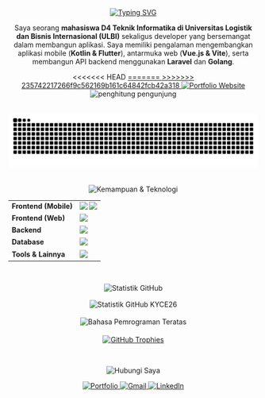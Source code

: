 <div align="center">

  <a href="https://git.io/typing-svg">
    <img src="https://readme-typing-svg.demolab.com?font=Fira+Code&weight=700&size=30&duration=4000&color=7AA2F7&center=true&vCenter=true&width=600&lines=Halo!+Saya+Muhammad+Rifky;Full-Stack+Developer;Mahasiswa+Teknik+Informatika" alt="Typing SVG" />
  </a>
  
  <p>
    Saya seorang <b>mahasiswa D4 Teknik Informatika di Universitas Logistik dan Bisnis Internasional (ULBI)</b> sekaligus developer yang bersemangat dalam membangun aplikasi. Saya memiliki pengalaman mengembangkan aplikasi mobile (<strong>Kotlin & Flutter</strong>), antarmuka web (<strong>Vue.js & Vite</strong>), serta membangun API backend menggunakan <strong>Laravel</strong> dan <strong>Golang</strong>.
  </p>

  <p>
<<<<<<< HEAD
    <a href="https://www.portofoliorifky.my.id/" target="_blank">
=======
    <a href="https://portofolio-kyce.vercel.app" target="_blank">
>>>>>>> 235742217266f9c562169b161c64842fcb42a318
      <img src="https://img.shields.io/badge/Portfolio-d946ef?style=for-the-badge&logo=Vercel&logoColor=white" alt="Portfolio Website"/>
    </a>
    <img src="https://komarev.com/ghpvc/?username=KYCE26&label=Pengunjung+Profil&color=0e75b6&style=for-the-badge" alt="penghitung pengunjung" />
  </p>

</div>

<br>

<div align="center">
  <img src="https://github.com/KYCE26/KYCE26/blob/output/github-snake.svg" alt="Snake animation" />
</div>

<br>

<p align="center">
  <img src="https://img.shields.io/badge/🚀_Kemampuan_&_Teknologi-7aa2f7?style=for-the-badge&logoColor=white" alt="Kemampuan & Teknologi"/>
</p>

<table align="center">
  <tr>
    <td align="left" valign="top"><strong>Frontend (Mobile)</strong></td>
    <td align="left">
      <img src="https://skillicons.dev/icons?i=kotlin,androidstudio,flutter,dart" height="40" />
      <img src="https://cdn.jsdelivr.net/gh/devicons/devicon@latest/icons/jetpackcompose/jetpackcompose-original.svg" height="40" />
    </td>
  </tr>
  <tr>
    <td align="left" valign="top"><strong>Frontend (Web)</strong></td>
    <td align="left">
      <img src="https://skillicons.dev/icons?i=vue,vite,js,html,css,tailwindcss" height="40" />
    </td>
  </tr>
  <tr>
    <td align="left" valign="top"><strong>Backend</strong></td>
    <td align="left">
      <img src="https://skillicons.dev/icons?i=php,laravel,go" height="40" />
    </td>
  </tr>
  <tr>
    <td align="left" valign="top"><strong>Database</strong></td>
    <td align="left">
      <img src="https://skillicons.dev/icons?i=mysql,firebase" height="40" />
    </td>
  </tr>
  <tr>
    <td align="left" valign="top"><strong>Tools & Lainnya</strong></td>
    <td align="left">
      <img src="https://skillicons.dev/icons?i=git,github,postman,vscode,figma,vercel" height="40" />
    </td>
  </tr>
</table>

<br>

<p align="center">
  <img src="https://img.shields.io/badge/📊_Statistik_GitHub-bb9af7?style=for-the-badge&logoColor=white" alt="Statistik GitHub"/>
</p>

<p align="center">
  <img align="center" src="https://github-readme-stats.vercel.app/api?username=KYCE26&show_icons=true&theme=tokyonight&hide_border=true&include_all_commits=true&count_private=true&show_rank=true" alt="Statistik GitHub KYCE26" />
  <br><br>
  <img align="center" src="https://github-readme-stats.vercel.app/api/top-langs/?username=KYCE26&layout=compact&theme=tokyonight&hide_border=true" alt="Bahasa Pemrograman Teratas" />
  <br><br>
  <a href="https://github.com/ryo-ma/github-profile-trophy">
    <img align="center" src="https://github-profile-trophy.vercel.app/?username=KYCE26&theme=tokyonight&no-frame=true&no-bg=true&margin-w=4" alt="GitHub Trophies"/>
  </a>
</p>

<br>

<p align="center">
  <img src="https://img.shields.io/badge/📫_Hubungi_Saya-7dcfff?style=for-the-badge&logoColor=white" alt="Hubungi Saya"/>
</p>

<p align="center">
  <a href="https://www.portofoliorifky.my.id/" target="_blank">
    <img src="https://img.shields.io/badge/Portfolio-d946ef?style=for-the-badge&logo=vercel&logoColor=white" alt="Portfolio"/>
  </a>
  <a href="mailto:muhammad26rifky06@gmail.com" target="_blank">
    <img src="https://img.shields.io/badge/Gmail-D14836?style=for-the-badge&logo=gmail&logoColor=white" alt="Gmail"/>
  </a>
  <a href="https://www.linkedin.com/in/muhammad-rifky-71381a193/" target="_blank">
    <img src="https://img.shields.io/badge/LinkedIn-0077B5?style=for-the-badge&logo=linkedin&logoColor=white" alt="LinkedIn"/>
  </a>
</p>
